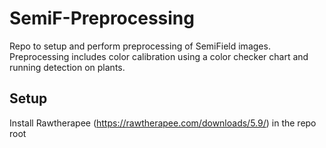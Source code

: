 # SemiF-Preprocessing
Repo to setup and perform preprocessing of SemiField images. Preprocessing includes color calibration using a color checker chart and running detection on plants.


## Setup

Install Rawtherapee (https://rawtherapee.com/downloads/5.9/) in the repo root